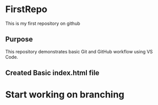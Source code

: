 # FirstRepo
This is my first repository on github
## Purpose
This repository demonstrates basic Git and GitHub workflow using VS Code.
## Created Basic index.html file
# Start working on branching